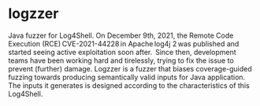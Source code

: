 # logzzer
Java fuzzer for Log4Shell.
On December 9th, 2021, the Remote Code Execution (RCE) CVE-2021-44228 in Apache log4j 2 was published and started seeing active exploitation soon after.  Since then, development teams have been working hard and tirelessly, trying to fix the issue to prevent (further) damage.
Logzzer is a fuzzer that biases coverage-guided fuzzing towards producing semantically valid inputs for Java application. The inputs it generates is designed according to the characteristics of this Log4Shell. 
